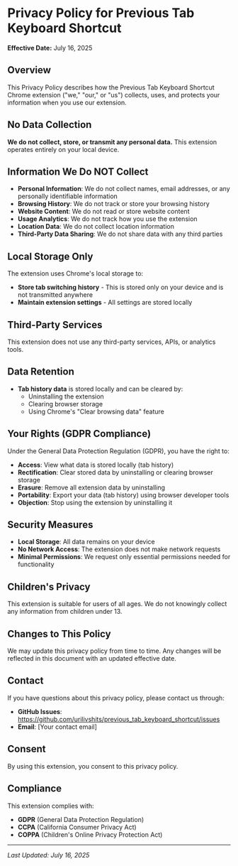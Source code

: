 # Privacy Policy for Previous Tab Keyboard Shortcut

**Effective Date:** July 16, 2025

## Overview
This Privacy Policy describes how the Previous Tab Keyboard Shortcut Chrome extension ("we," "our," or "us") collects, uses, and protects your information when you use our extension.

## No Data Collection
**We do not collect, store, or transmit any personal data.** This extension operates entirely on your local device.

## Information We Do NOT Collect
- **Personal Information**: We do not collect names, email addresses, or any personally identifiable information
- **Browsing History**: We do not track or store your browsing history
- **Website Content**: We do not read or store website content
- **Usage Analytics**: We do not track how you use the extension
- **Location Data**: We do not collect location information
- **Third-Party Data Sharing**: We do not share data with any third parties

## Local Storage Only
The extension uses Chrome's local storage to:
- **Store tab switching history** - This is stored only on your device and is not transmitted anywhere
- **Maintain extension settings** - All settings are stored locally

## Third-Party Services
This extension does not use any third-party services, APIs, or analytics tools.

## Data Retention
- **Tab history data** is stored locally and can be cleared by:
  - Uninstalling the extension
  - Clearing browser storage
  - Using Chrome's "Clear browsing data" feature

## Your Rights (GDPR Compliance)
Under the General Data Protection Regulation (GDPR), you have the right to:
- **Access**: View what data is stored locally (tab history)
- **Rectification**: Clear stored data by uninstalling or clearing browser storage
- **Erasure**: Remove all extension data by uninstalling
- **Portability**: Export your data (tab history) using browser developer tools
- **Objection**: Stop using the extension by uninstalling it

## Security Measures
- **Local Storage**: All data remains on your device
- **No Network Access**: The extension does not make network requests
- **Minimal Permissions**: We request only essential permissions needed for functionality

## Children's Privacy
This extension is suitable for users of all ages. We do not knowingly collect any information from children under 13.

## Changes to This Policy
We may update this privacy policy from time to time. Any changes will be reflected in this document with an updated effective date.

## Contact
If you have questions about this privacy policy, please contact us through:
- **GitHub Issues**: https://github.com/urilivshits/previous_tab_keyboard_shortcut/issues
- **Email**: [Your contact email]

## Consent
By using this extension, you consent to this privacy policy.

## Compliance
This extension complies with:
- **GDPR** (General Data Protection Regulation)
- **CCPA** (California Consumer Privacy Act)
- **COPPA** (Children's Online Privacy Protection Act)

---

*Last Updated: July 16, 2025*

